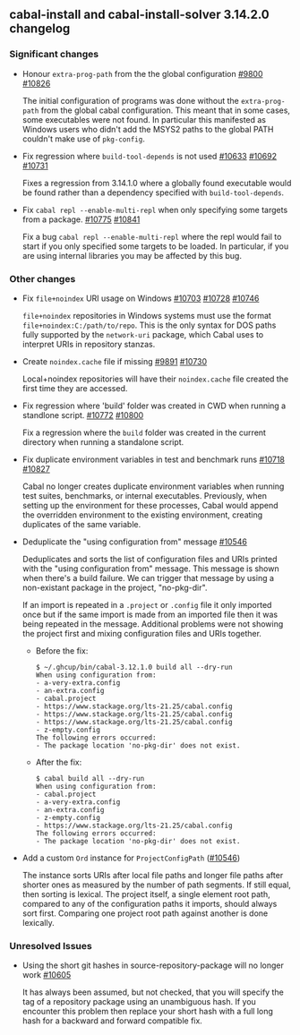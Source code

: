 ## cabal-install and cabal-install-solver 3.14.2.0 changelog

### Significant changes

- Honour `extra-prog-path` from the the global configuration  [#9800](https://github.com/haskell/cabal/issues/9800) [#10826](https://github.com/haskell/cabal/pull/10826)

  The initial configuration of programs was done without the `extra-prog-path` from the global cabal configuration. This meant that in some cases, some executables were not found. In particular this manifested as Windows users who didn't add the MSYS2 paths to the global PATH couldn't make use of `pkg-config`.

- Fix regression where `build-tool-depends` is not used [#10633](https://github.com/haskell/cabal/issues/10633) [#10692](https://github.com/haskell/cabal/issues/10692) [#10731](https://github.com/haskell/cabal/pull/10731)

  Fixes a regression from 3.14.1.0 where a globally found executable would be found
    rather than a dependency specified with `build-tool-depends`.

- Fix `cabal repl --enable-multi-repl` when only specifying some targets from a package. [#10775](https://github.com/haskell/cabal/issues/10775) [#10841](https://github.com/haskell/cabal/pull/10841)

  Fix a bug `cabal repl --enable-multi-repl` where the repl would fail to start if you
  only specified some targets to be loaded.
  In particular, if you are using internal libraries you may be affected by this bug.

### Other changes

- Fix `file+noindex` URI usage on Windows [#10703](https://github.com/haskell/cabal/issues/10703) [#10728](https://github.com/haskell/cabal/pull/10728) [#10746](https://github.com/haskell/cabal/pull/10746)

  `file+noindex` repositories in Windows systems must use the format
  `file+noindex:C:/path/to/repo`.  This is the only syntax for DOS paths fully
  supported by the `network-uri` package, which Cabal uses to interpret URIs in
  repository stanzas.

- Create `noindex.cache` file if missing [#9891](https://github.com/haskell/cabal/issues/9891) [#10730](https://github.com/haskell/cabal/pull/10730)

  Local+noindex repositories will have their `noindex.cache` file created the first time they are accessed.

- Fix regression where 'build' folder was created in CWD when running a standlone script. [#10772](https://github.com/haskell/cabal/issues/10772) [#10800](https://github.com/haskell/cabal/pull/10800)

  Fix a regression where the `build` folder was created in the current directory
  when running a standalone script.

- Fix duplicate environment variables in test and benchmark runs [#10718](https://github.com/haskell/cabal/issues/10718) [#10827](https://github.com/haskell/cabal/pull/10827)

  Cabal no longer creates duplicate environment variables when running test
  suites, benchmarks, or internal executables. Previously, when setting up the
  environment for these processes, Cabal would append the overridden environment
  to the existing environment, creating duplicates of the same variable.

- Deduplicate the "using configuration from" message [#10546](https://github.com/haskell/cabal/pull/10546)

  Deduplicates and sorts the list of configuration files and URIs printed with the
  "using configuration from" message. This message is shown when there's a build
  failure. We can trigger that message by using a non-existant package in the
  project, "no-pkg-dir".

  If an import is repeated in a `.project` or `.config` file it only imported once
  but if the same import is made from an imported file then it was being repeated
  in the message. Additional problems were not showing the project first and
  mixing configuration files and URIs together.

  * Before the fix:

    ```
    $ ~/.ghcup/bin/cabal-3.12.1.0 build all --dry-run
    When using configuration from:
    - a-very-extra.config
    - an-extra.config
    - cabal.project
    - https://www.stackage.org/lts-21.25/cabal.config
    - https://www.stackage.org/lts-21.25/cabal.config
    - https://www.stackage.org/lts-21.25/cabal.config
    - z-empty.config
    The following errors occurred:
    - The package location 'no-pkg-dir' does not exist.
    ```

  * After the fix:

    ```
    $ cabal build all --dry-run
    When using configuration from:
    - cabal.project
    - a-very-extra.config
    - an-extra.config
    - z-empty.config
    - https://www.stackage.org/lts-21.25/cabal.config
    The following errors occurred:
    - The package location 'no-pkg-dir' does not exist.
      ```
- Add a custom `Ord` instance for `ProjectConfigPath` ([#10546](https://github.com/haskell/cabal/pull/10546))

  The instance sorts URIs after local
  file paths and longer file paths after shorter ones as measured by the number of
  path segments. If still equal, then sorting is lexical.  The project itself, a
  single element root path, compared to any of the configuration paths it imports,
  should always sort first. Comparing one project root path against another is
  done lexically.

### Unresolved Issues

- Using the short git hashes in source-repository-package will no longer work [#10605](https://github.com/haskell/cabal/issues/10605)

  It has always been assumed, but not checked, that you will specify the
  tag of a repository package using an unambiguous hash. If you encounter this
  problem then replace your short hash with a full long hash for a backward and forward
  compatible fix.

